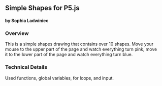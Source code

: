 ## Simple Shapes for P5.js
#### by Sophia Ladwiniec



### Overview
This is a simple shapes drawing that contains over 10 shapes. Move your mouse to the upper part of the page and watch everything turn pink, move it to the lower part of the page and watch everything turn blue. 


### Technical Details
Used functions, global variables, for loops, and input. 